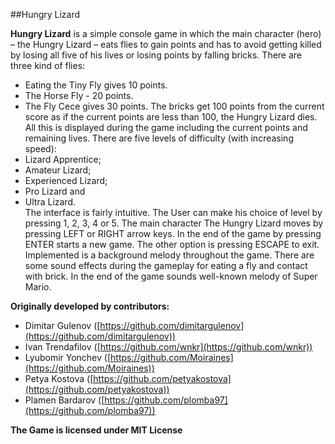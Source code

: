 ##Hungry Lizard

**Hungry Lizard** is a simple console game in which the main character (hero) – the Hungry Lizard – eats flies to gain points and has to avoid getting killed by losing all five of his lives or losing points by falling bricks. 
There are three kind of flies:
- Eating the Tiny Fly gives 10 points. 
- The Horse Fly - 20 points.
- The Fly Cece gives 30 points. 
The bricks get 100 points from the current score as if the current points are less than 100, the Hungry Lizard dies. 
All this is displayed during the game including the current points and remaining lives. 
There are five levels of difficulty (with increasing speed): 
- Lizard Apprentice;
- Amateur Lizard; 
- Experienced Lizard; 
- Pro Lizard and 
- Ultra Lizard.  
The interface is fairly intuitive. The User can make his choice of level by pressing 1, 2, 3, 4 or 5. The main character The Hungry Lizard moves by pressing LEFT or RIGHT arrow keys. In the end of the game by pressing ENTER starts a new game. The other option is pressing ESCAPE to exit. 
Implemented is a background melody throughout the game. There are some sound effects during the gameplay for eating a fly and contact with brick. In the end of the game sounds well-known melody of Super Mario.

**Originally developed by contributors:**
- Dimitar Gulenov ([https://github.com/dimitargulenov](https://github.com/dimitargulenov))
- Ivan Trendafilov ([https://github.com/wnkr](https://github.com/wnkr))
- Lyubomir Yonchev ([https://github.com/Moiraines](https://github.com/Moiraines))
- Petya Kostova ([https://github.com/petyakostova](https://github.com/petyakostova))
- Plamen Bardarov ([https://github.com/plomba97](https://github.com/plomba97))

**The Game is licensed under MIT License**